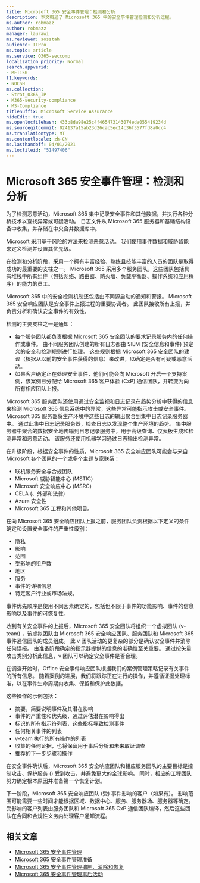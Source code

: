 ```yaml
---
title: Microsoft 365 安全事件管理：检测和分析
description: 本文概述了 Microsoft 365 中的安全事件管理检测和分析过程。
ms.author: robmazz
author: robmazz
manager: laurawi
ms.reviewer: sosstah
audience: ITPro
ms.topic: article
ms.service: O365-seccomp
localization_priority: Normal
search.appverid:
- MET150
f1.keywords:
- NOCSH
ms.collection:
- Strat_O365_IP
- M365-security-compliance
- MS-Compliance
titleSuffix: Microsoft Service Assurance
hideEdit: true
ms.openlocfilehash: 433b8da98e25c4f465473143074eda055419234d
ms.sourcegitcommit: 024137a15ab23d26cac5ec14c36f3577fd8a0cc4
ms.translationtype: MT
ms.contentlocale: zh-CN
ms.lasthandoff: 04/01/2021
ms.locfileid: "51497406"
---
```

# <a name="microsoft-365-security-incident-management-detection-and-analysis"></a>Microsoft 365 安全事件管理：检测和分析

为了检测恶意活动，Microsoft 365 集中记录安全事件和其他数据，并执行各种分析技术以查找异常或可疑活动。 日志文件从 Microsoft 365 服务器和基础结构设备中收集，并存储在中央合并数据库中。

Microsoft 采用基于风险的方法来检测恶意活动。 我们使用事件数据和威胁智能来定义检测并设置其优先级。

在检测和分析阶段，采用一个拥有丰富经验、熟练且技能丰富的人员的团队是取得成功的最重要的支柱之一。 Microsoft 365 采用多个服务团队，这些团队包括具有堆栈中所有组件（包括网络、路由器、防火墙、负载平衡器、操作系统和应用程序）的能力的员工。

Microsoft 365 中的安全检测机制还包括由不同源启动的通知和警报。 Microsoft 365 安全响应团队是安全事件上报过程的重要协调者。 此团队接收所有上报，并负责分析和确认安全事件的有效性。

检测的主要支柱之一是通知：

- 每个服务团队都负责根据 Microsoft 365 安全团队的要求记录服务内的任何操作或事件。 由不同服务团队创建的所有日志都由 SIEM (安全信息和事件) 预定义的安全和检测规则进行处理。 这些规则根据 Microsoft 365 安全团队的建议（根据从以前的安全事件获得的信息）来改进，以确定是否有可疑或恶意活动。
- 如果客户确定正在处理安全事件，他们可能会向 Microsoft 开启一个支持案例，该案例已分配给 Microsoft 365 客户体验 (CxP) 通信团队，并转变为向所有相应团队上报。

Microsoft 365 服务团队还使用通过安全监视和日志记录在趋势分析中获得的信息来检测 Microsoft 365 信息系统中的异常，这些异常可能指示攻击或安全事件。 Microsoft 365 服务器将生产环境中这些日志的输出聚合到集中日志记录服务器中。 通过此集中日志记录服务器，检查日志以发现整个生产环境的趋势。 集中服务器中聚合的数据安全地传输到日志记录服务中，用于高级查询、仪表板生成和检测异常和恶意活动。 该服务还使用机器学习通过日志输出检测异常。

在升级阶段，根据安全事件的性质，Microsoft 365 安全响应团队可能会与来自 Microsoft 各个团队的一个或多个主题专家联系：

- 联机服务安全与合规团队
- Microsoft 威胁智能中心 (MSTIC) 
- Microsoft 安全响应中心 (MSRC) 
- CELA (、外部和法律) 
- Azure 安全性
- Microsoft 365 工程和其他项目。

在向 Microsoft 365 安全响应团队上报之前，服务团队负责根据以下定义的条件确定和设置安全事件的严重性级别：

- 隐私
- 影响
- 范围
- 受影响的租户数
- 地区
- 服务
- 事件的详细信息
- 特定客户行业或市场法规。

事件优先顺序是使用不同因素确定的，包括但不限于事件的功能影响、事件的信息影响以及事件的可恢复性。

收到有关安全事件的上报后，Microsoft 365 安全团队将组织一个虚拟团队 (v-team) ，该虚拟团队由 Microsoft 365 安全响应团队、服务团队和 Microsoft 365 事件通信团队的成员组成。 此 v 团队活动的更复杂的部分是确认安全事件并消除任何误报。 由准备阶段确定的指示器提供的信息的准确性至关重要。 通过按矢量攻击类别分析此信息，v 团队可以确定安全事件是否合理。

在调查开始时，Office 安全事件响应团队根据我们的案例管理策略记录有关事件的所有信息。 随着案例的进展，我们将跟踪正在进行的操作，并遵循证据处理标准，以在事件生命周期内收集、保留和保护此数据。

这些操作的示例包括：

- 摘要，简要说明事件及其潜在影响
- 事件的严重性和优先级，通过评估潜在影响得出
- 标识的所有指示符列表，这些指标导致检测事件
- 任何相关事件的列表
- v-team 执行的所有操作的列表
- 收集的任何证据，也将保留用于事后分析和未来取证调查
- 推荐的下一步步骤和操作

在安全事件确认后，Microsoft 365 安全响应团队和相应服务团队的主要目标是控制攻击、保护服务 () 受到攻击，并避免更大的全球影响。 同时，相应的工程团队努力确定根本原因并准备第一个恢复计划。

下一阶段，Microsoft 365 安全响应团队 (受) 事件影响的客户（如果有）。 影响范围可能需要一些时间才能根据区域、数据中心、服务、服务器场、服务器等确定。 受影响的客户列表由服务团队和 Microsoft 365 CxP 通信团队编译，然后这些团队在合同和合规性义务内处理客户通知流程。

## <a name="related-articles"></a>相关文章

- [Microsoft 365 安全事件管理](assurance-security-incident-management.md)
- [Microsoft 365 安全事件管理准备](assurance-sim-preparation.md)
- [Microsoft 365 安全事件管理抑制、消除和恢复](assurance-sim-containment-eradication-recovery.md)
- [Microsoft 365 安全事件管理事后活动](assurance-sim-post-incident-activity.md)
